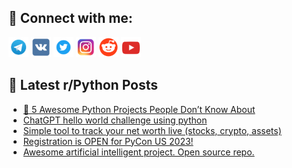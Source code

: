 ## 🔎 Connect with me:
[<img src="https://github.com/bullbesh/bullbesh/blob/main/images/Telegram.png" width="32" height="32" />](https://t.me/bullbesh)
[<img src="https://github.com/bullbesh/bullbesh/blob/main/images/VK.png" width="32" height="32" />](https://vk.com/bullbesh)
[<img src="https://github.com/bullbesh/bullbesh/blob/main/images/Twitter.png" width="32" height="32" />](https://twitter.com/bullbesh1)
[<img src="https://github.com/bullbesh/bullbesh/blob/main/images/Instagram.png" width="32" height="32" />](https://www.instagram.com/bullbesh)
[<img src="https://github.com/bullbesh/bullbesh/blob/main/images/Reddit.png" width="32" height="32" />](https://www.reddit.com/user/bullbesh)
[<img src="https://github.com/bullbesh/bullbesh/blob/main/images/YouTube.png" width="32" height="32" />](https://www.youtube.com/channel/UCtfjRs6uzgq5mfm8S06WTcg)

## 📕 Latest r/Python Posts
<!-- BLOG-POST-LIST:START -->
- [🐍 5 Awesome Python Projects People Don’t Know About](https://www.reddit.com/r/Python/comments/zm3l4a/5_awesome_python_projects_people_dont_know_about/)
- [ChatGPT hello world challenge using python](https://www.reddit.com/r/Python/comments/zm370u/chatgpt_hello_world_challenge_using_python/)
- [Simple tool to track your net worth live &lpar;stocks, crypto, assets&rpar;](https://www.reddit.com/r/Python/comments/zm1slc/simple_tool_to_track_your_net_worth_live_stocks/)
- [Registration is OPEN for PyCon US 2023!](https://www.reddit.com/r/Python/comments/zm0jy3/registration_is_open_for_pycon_us_2023/)
- [Awesome artificial intelligent project. Open source repo.](https://www.reddit.com/r/Python/comments/zm0bra/awesome_artificial_intelligent_project_open/)
<!-- BLOG-POST-LIST:END -->
